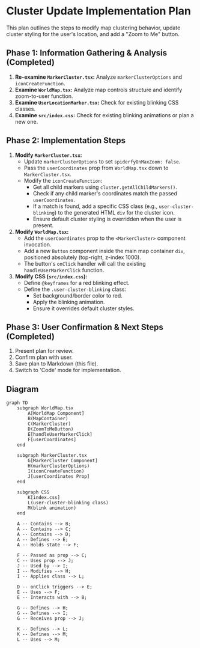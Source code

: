 # Cluster Update Implementation Plan

This plan outlines the steps to modify map clustering behavior, update cluster styling for the user's location, and add a "Zoom to Me" button.

## Phase 1: Information Gathering & Analysis (Completed)

1.  **Re-examine `MarkerCluster.tsx`:** Analyze `markerClusterOptions` and `iconCreateFunction`.
2.  **Examine `WorldMap.tsx`:** Analyze map controls structure and identify zoom-to-user function.
3.  **Examine `UserLocationMarker.tsx`:** Check for existing blinking CSS classes.
4.  **Examine `src/index.css`:** Check for existing blinking animations or plan a new one.

## Phase 2: Implementation Steps

1.  **Modify `MarkerCluster.tsx`:**
    *   Update `markerClusterOptions` to set `spiderfyOnMaxZoom: false`.
    *   Pass the `userCoordinates` prop from `WorldMap.tsx` down to `MarkerCluster.tsx`.
    *   Modify the `iconCreateFunction`:
        *   Get all child markers using `cluster.getAllChildMarkers()`.
        *   Check if any child marker's coordinates match the passed `userCoordinates`.
        *   If a match is found, add a specific CSS class (e.g., `user-cluster-blinking`) to the generated HTML `div` for the cluster icon.
        *   Ensure default cluster styling is overridden when the user is present.
2.  **Modify `WorldMap.tsx`:**
    *   Add the `userCoordinates` prop to the `<MarkerCluster>` component invocation.
    *   Add a new `Button` component inside the main map container `div`, positioned absolutely (top-right, z-index 1000).
    *   The button's `onClick` handler will call the existing `handleUserMarkerClick` function.
3.  **Modify CSS (`src/index.css`):**
    *   Define `@keyframes` for a red blinking effect.
    *   Define the `.user-cluster-blinking` class:
        *   Set background/border color to red.
        *   Apply the blinking animation.
        *   Ensure it overrides default cluster styles.

## Phase 3: User Confirmation & Next Steps (Completed)

1.  Present plan for review.
2.  Confirm plan with user.
3.  Save plan to Markdown (this file).
4.  Switch to 'Code' mode for implementation.

## Diagram

```mermaid
graph TD
    subgraph WorldMap.tsx
        A[WorldMap Component]
        B(MapContainer)
        C(MarkerCluster)
        D(ZoomToMeButton)
        E[handleUserMarkerClick]
        F[userCoordinates]
    end

    subgraph MarkerCluster.tsx
        G[MarkerCluster Component]
        H(markerClusterOptions)
        I(iconCreateFunction)
        J[userCoordinates Prop]
    end

    subgraph CSS
        K[index.css]
        L(user-cluster-blinking class)
        M(blink animation)
    end

    A -- Contains --> B;
    A -- Contains --> C;
    A -- Contains --> D;
    A -- Defines --> E;
    A -- Holds state --> F;

    F -- Passed as prop --> C;
    C -- Uses prop --> J;
    J -- Used by --> I;
    I -- Modifies --> H;
    I -- Applies class --> L;

    D -- onClick triggers --> E;
    E -- Uses --> F;
    E -- Interacts with --> B;

    G -- Defines --> H;
    G -- Defines --> I;
    G -- Receives prop --> J;

    K -- Defines --> L;
    K -- Defines --> M;
    L -- Uses --> M;